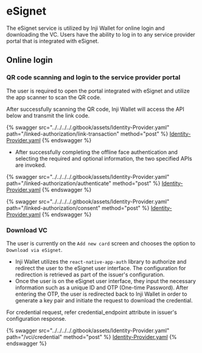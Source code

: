 # eSignet

The eSignet service is utilized by Inji Wallet for online login and downloading the VC. Users have the ability to log in to any service provider portal that is integrated with eSignet.

## Online login

### QR code scanning and login to the service provider portal

The user is required to open the portal integrated with eSignet and utilize the app scanner to scan the QR code.

After successfully scanning the QR code, Inji Wallet will access the API below and transmit the link code.

{% swagger src="../../../../.gitbook/assets/Identity-Provider.yaml" path="/linked-authorization/link-transaction" method="post" %}
[Identity-Provider.yaml](../../../../.gitbook/assets/Identity-Provider.yaml)
{% endswagger %}

* After successfully completing the offline face authentication and selecting the required and optional information, the two specified APIs are invoked.

{% swagger src="../../../../.gitbook/assets/Identity-Provider.yaml" path="/linked-authorization/authenticate" method="post" %}
[Identity-Provider.yaml](../../../../.gitbook/assets/Identity-Provider.yaml)
{% endswagger %}

{% swagger src="../../../../.gitbook/assets/Identity-Provider.yaml" path="/linked-authorization/consent" method="post" %}
[Identity-Provider.yaml](../../../../.gitbook/assets/Identity-Provider.yaml)
{% endswagger %}

### Download VC

The user is currently on the `Add new card` screen and chooses the option to `Download via eSignet`.

* Inji Wallet utilizes the `react-native-app-auth` library to authorize and redirect the user to the eSignet user interface. The configuration for redirection is retrieved as part of the issuer's configuration.
* Once the user is on the eSignet user interface, they input the necessary information such as a unique ID and OTP (One-time Password). After entering the OTP, the user is redirected back to Inji Wallet in order to generate a key pair and initiate the request to download the credential.

For credential request, refer credential\_endpoint attribute in issuer's configuration response.

{% swagger src="../../../../.gitbook/assets/Identity-Provider.yaml" path="/vci/credential" method="post" %}
[Identity-Provider.yaml](../../../../.gitbook/assets/Identity-Provider.yaml)
{% endswagger %}
